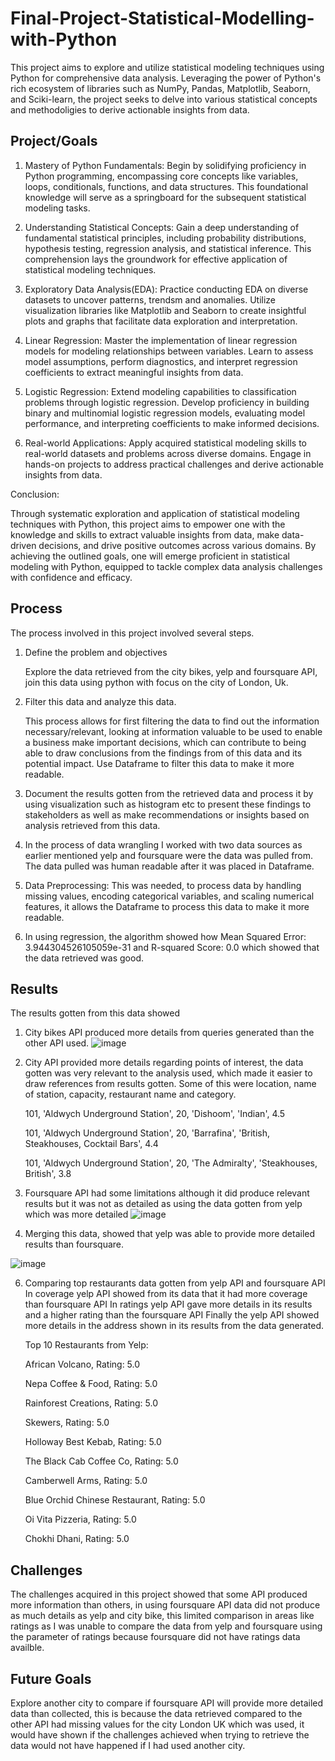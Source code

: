 # Final-Project-Statistical-Modelling-with-Python

This project aims to explore and utilize statistical modeling techniques using Python for comprehensive data analysis. Leveraging the power of Python's
rich ecosystem of libraries such as NumPy, Pandas, Matplotlib, Seaborn, and Sciki-learn, the project seeks to delve into various statistical concepts
and methodoligies to derive actionable insights from data.

## Project/Goals

1. Mastery of Python Fundamentals: Begin by solidifying proficiency in Python programming, encompassing core concepts like variables, loops, conditionals,
   functions, and data structures. This foundational knowledge will serve as a springboard for the subsequent statistical modeling tasks.

2. Understanding Statistical Concepts: Gain a deep understanding of fundamental statistical principles, including probability distributions, hypothesis testing,
   regression analysis, and statistical inference. This comprehension lays the groundwork for effective application of statistical modeling techniques.

3. Exploratory Data Analysis(EDA): Practice conducting EDA on diverse datasets to uncover patterns, trendsm and anomalies. Utilize visualization libraries
   like Matplotlib and Seaborn to create insightful plots and graphs that facilitate data exploration and interpretation.

4. Linear Regression: Master the implementation of linear regression models for modeling relationships between variables. Learn to assess model assumptions,
   perform diagnostics, and interpret regression coefficients to extract meaningful insights from data.

5. Logistic Regression: Extend modeling capabilities to classification problems through logistic regression. Develop proficiency in building binary and
   multinomial logistic regression models, evaluating model performance, and interpreting coefficients to make informed decisions.

6. Real-world Applications: Apply acquired statistical modeling skills to real-world datasets and problems across diverse domains.
   Engage in hands-on projects to address practical challenges and derive actionable insights from data.
   
Conclusion:

Through systematic exploration and application of statistical modeling techniques with Python, this project aims to empower one with the knowledge and 
skills to extract valuable insights from data, make data-driven decisions, and drive positive outcomes across various domains.
By achieving the outlined goals, one will emerge proficient in statistical modeling with Python, equipped to tackle complex data analysis challenges with confidence and efficacy.

## Process

The process involved in this project involved several steps.

1. Define the problem and objectives

   Explore the data retrieved from the city bikes, yelp and foursquare API, join this data using python with focus 
   on the city of London, Uk.

2. Filter this data and analyze this data.
   
   This process allows for first filtering the data to find out the information necessary/relevant, looking at 
   information valuable to be used to enable a business make important decisions, which can contribute to being 
   able to draw conclusions from the findings from of this data and its potential impact. Use Dataframe to filter 
   this data to make it more readable.
  
4. Document the results gotten from the retrieved data and process it by using visualization such as histogram etc 
   to present these findings to stakeholders as well as make recommendations or insights based on analysis 
   retrieved from this data.

5. In the process of data wrangling I worked with two data sources as earlier mentioned yelp and foursquare were 
   the data was pulled from. The data pulled was human readable after it was placed in Dataframe.

6. Data Preprocessing: This was needed, to process data by handling missing values, encoding categorical 
   variables, and scaling numerical features, it allows the Dataframe to process this data to make it more 
   readable.

7. In using regression, the algorithm showed how Mean Squared Error: 3.944304526105059e-31 and R-squared Score: 
   0.0 which showed that the data retrieved was good.


## Results




The results gotten from this data showed

1. City bikes API produced more details from queries generated than the other API used.
   ![image](https://github.com/Ayiwoma/Statistical-Modelling-Project/assets/141646278/7bc2d930-64ee-4cd3-a120-71c1af93b4c1)

2. City  API provided more details regarding points of interest, the data gotten was very relevant to the analysis used, 
   which made it easier to draw references from results gotten. Some of this were location, name of station, capacity,       restaurant name and category.

   101, 'Aldwych Underground Station', 20, 'Dishoom', 'Indian', 4.5
   
   101, 'Aldwych Underground Station', 20, 'Barrafina', 'British, Steakhouses, Cocktail Bars', 4.4
   
   101, 'Aldwych Underground Station', 20, 'The Admiralty', 'Steakhouses, British', 3.8
                      
4. Foursquare API had some limitations although it did produce relevant results but it was not as detailed as using the 
   data gotten from yelp which was more detailed
![image](https://github.com/Ayiwoma/Statistical-Modelling-Project/assets/141646278/7fec7319-8298-43b9-8202-2641dcf54f57)


5. Merging this data, showed that yelp was able to provide more detailed results than foursquare.



![image](https://github.com/Ayiwoma/Statistical-Modelling-Project/assets/141646278/177ce7f6-9782-4be3-97b4-3cdee82be675)

6. Comparing top restaurants data gotten from yelp API and foursquare API
   In coverage yelp API showed from its data that it had more coverage than foursquare API
   In ratings yelp API gave more details in its results and a higher rating than the foursquare API
   Finally the yelp API showed more details in the address shown in its results from the data generated.

   Top 10 Restaurants from Yelp:

   African Volcano, Rating: 5.0
   
   Nepa Coffee & Food, Rating: 5.0
   
   Rainforest Creations, Rating: 5.0
   
   Skewers, Rating: 5.0
   
   Holloway Best Kebab, Rating: 5.0
   
   The Black Cab Coffee Co, Rating: 5.0
   
   Camberwell Arms, Rating: 5.0
   
   Blue Orchid Chinese Restaurant, Rating: 5.0
   
   Oi Vita Pizzeria, Rating: 5.0
   
   Chokhi Dhani, Rating: 5.0

## Challenges 



The challenges acquired in this project showed that some API produced more information than others, in using foursquare API data did not produce as much details as yelp and city bike, this limited comparison in areas like ratings as I was unable to compare the data from yelp and foursquare using the parameter of ratings because foursquare did not have ratings data availble.

## Future Goals



Explore another city to compare if foursquare API will provide more detailed data than collected, this is because the data retrieved compared to the other API had missing values for the city London UK which was used, it would have shown if the challenges achieved when trying to retrieve the data would not have happened if I had used another city.
